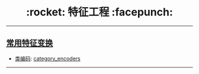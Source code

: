 <h1 align = "center">:rocket: 特征工程 :facepunch:</h1>

---
## [常用特征变换][1]
- [类编码][2]: [category_encoders][3]

















---
[1]: http://nbviewer.jupyter.org/github/Jie-Yuan/2_DataMining/blob/master/3_FeatureEngineering/sklearn_pandas.ipynb
[2]: http://contrib.scikit-learn.org/categorical-encoding/backward_difference.html
[3]: https://github.com/scikit-learn-contrib/categorical-encoding

